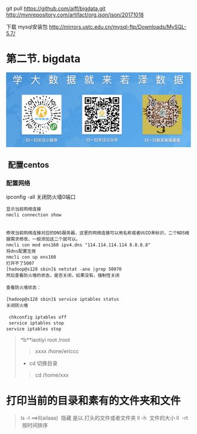 git  pull https://github.com/aiff/bigdata.git
http://mvnrepository.com/artifact/org.json/json/20171018

下载   mysql安装包 http://mirrors.ustc.edu.cn/mysql-ftp/Downloads/MySQL-5.7/

# 第二节. bigdata
![微信公众](https://github.com/aiff/bigdata/blob/master/img/%E8%8B%A5%E6%B3%BD%E6%95%B0%E6%8D%AE--%E6%89%AB%E6%8F%8F%E5%85%A5%E5%8F%A3.png)
##  配置centos
### 配置网络

ipconfig -all
关闭防火墙0端口
```
显示当前网络连接
nmcli connection show
 

修改当前网络连接对应的DNS服务器，这里的网络连接可以用名称或者UUID来标识，二个NDS根据需求修改，一般添加这二个就可以。
nmcli con mod ens160 ipv4.dns "114.114.114.114 8.8.8.8"
将dns配置生效
nmcli con up ens160
打开不了5007
[hadoop@s128 sbin]$ netstat -ano |grep 50070
然后查看防火墙的状态，是否关闭，如果没有，强制性关闭

查看防火墙状态：

[hadoop@s128 sbin]$ service iptables status
关闭防火墙

 chkconfig iptables off
 service iptables stop
service iptables stop
```
> *b**iaotiyi
> root  /root
>  >xxxx   /hone/ericcc
> *  cd 切换目录
>   >cd /home/xxx

# 打印当前的目录和素有的文件夹和文件
>  ls -l ==>ll(ailaas)
>  隐藏 是以.打头的文件或者文件夹
ll -h  文件的大小
ll  -rt  按时间排序
